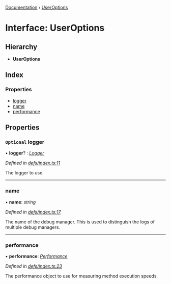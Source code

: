 [Documentation](../README.md) › [UserOptions](useroptions.md)

# Interface: UserOptions

## Hierarchy

* **UserOptions**

## Index

### Properties

* [logger](useroptions.md#optional-logger)
* [name](useroptions.md#name)
* [performance](useroptions.md#performance)

## Properties

### `Optional` logger

• **logger**? : *[Logger](logger.md)*

*Defined in [defs/index.ts:11](https://github.com/badbatch/graphql-box/blob/4864259/packages/debug-manager/src/defs/index.ts#L11)*

The logger to use.

___

###  name

• **name**: *string*

*Defined in [defs/index.ts:17](https://github.com/badbatch/graphql-box/blob/4864259/packages/debug-manager/src/defs/index.ts#L17)*

The name of the debug manager. This is used
to distinguish the logs of multiple debug managers.

___

###  performance

• **performance**: *[Performance](performance.md)*

*Defined in [defs/index.ts:23](https://github.com/badbatch/graphql-box/blob/4864259/packages/debug-manager/src/defs/index.ts#L23)*

The performance object to use for measuring method
execution speeds.
